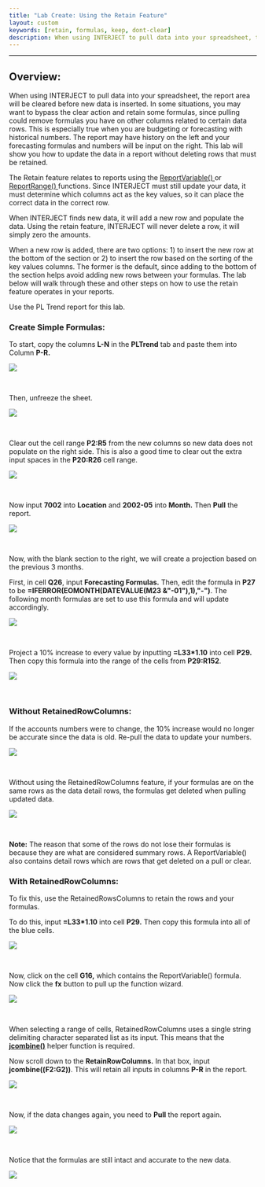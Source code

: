 ```yaml
---
title: "Lab Create: Using the Retain Feature"
layout: custom
keywords: [retain, formulas, keep, dont-clear]
description: When using INTERJECT to pull data into your spreadsheet, the report area will be cleared before new data is inserted. In some situations, you may want to bypass the clear action and retain some formulas, since pulling could remove formulas you have on other columns related to certain data rows. 
---
```

* * *

##  **Overview:**

When using INTERJECT to pull data into your spreadsheet, the report area will be cleared before new data is inserted. In some situations, you may want to bypass the clear action and retain some formulas, since pulling could remove formulas you have on other columns related to certain data rows. This is especially true when you are budgeting or forecasting with historical numbers. The report may have history on the left and your forecasting formulas and numbers will be input on the right. This lab will show you how to update the data in a report without deleting rows that must be retained. 

The Retain feature relates to reports using the [ ReportVariable() ](/wIndex/ReportVariable.html) or [ ReportRange() ](/wIndex/ReportRange.html) functions. Since INTERJECT must still update your data, it must determine which columns act as the key values, so it can place the correct data in the correct row. 

When INTERJECT finds new data, it will add a new row and populate the data. Using the retain feature, INTERJECT will never delete a row, it will simply zero the amounts. 

When a new row is added, there are two options: 1) to insert the new row at the bottom of the section or 2) to insert the row based on the sorting of the key values columns. The former is the default, since adding to the bottom of the section helps avoid adding new rows between your formulas. The lab below will walk through these and other steps on how to use the retain feature operates in your reports. 

Use the PL Trend report for this lab. 

###  Create Simple Formulas: 

To start, copy the columns  **L-N** in the  **PLTrend** tab and paste them into Column  **P-R.**

![](/images/L-Create-Retain/01.jpg)

<br> 


Then, unfreeze the sheet. 

![](/images/L-Create-Retain/02.jpg)

<br> 


Clear out the cell range  **P2:R5** from the new columns so new data does not populate on the right side. This is also a good time to clear out the extra input spaces in the  **P20:R26** cell range. 

![](/images/L-Create-Retain/03.jpg)

<br> 


Now input  **7002** into  **Location** and  **2002-05** into  **Month.** Then **Pull** the report. 

![](/images/L-Create-Retain/04.jpg)

<br> 


Now, with the blank section to the right, we will create a projection based on the previous 3 months. 

First, in cell  **Q26**, input  **Forecasting Formulas.** Then, edit the formula in  **P27** to be  **=IFERROR(EOMONTH(DATEVALUE(M23 &"-01"),1),"-")**. The following month formulas are set to use this formula and will update accordingly. 

![](/images/L-Create-Retain/05.jpg)

<br> 

Project a 10% increase to every value by inputting  **=L33*1.10** into cell  **P29.** Then copy this formula into the range of the cells from **P29:R152**. 

![](/images/L-Create-Retain/06.jpg)

<br>

###  Without RetainedRowColumns: 

If the accounts numbers were to change, the 10% increase would no longer be accurate since the data is old. Re-pull the data to update your numbers. 

![](/images/L-Create-Retain/07.jpg)

<br> 

Without using the RetainedRowColumns feature, if your formulas are on the same rows as the data detail rows, the formulas get deleted when pulling updated data. 

![](/images/L-Create-Retain/08.jpg)

<br>

**Note:** The reason that some of the rows do not lose their formulas is because they are what are considered summary rows. A ReportVariable() also contains detail rows which are rows that get deleted on a pull or clear. 

###  With RetainedRowColumns: 

To fix this, use the RetainedRowsColumns to retain the rows and your formulas. 

To do this, input  **=L33*1.10** into cell  **P29.** Then copy this formula into all of the blue cells. 

![](/images/L-Create-Retain/09.jpg)

<br> 


Now, click on the cell  **G16,** which contains the ReportVariable() formula. Now click the  **fx** button to pull up the function wizard. 

![](/images/L-Create-Retain/10.jpg)

<br> 


When selecting a range of cells, RetainedRowColumns uses a single string delimiting character separated list as its input. This means that the  [**jcombine()**](/wIndex/jcombine.html) helper function is required. 

Now scroll down to the  **RetainRowColumns.** In that box, input  **jcombine((F2:G2))**. This will retain all inputs in columns  **P-R** in the report. 

![](/images/L-Create-Retain/11.jpg)

<br> 


Now, if the data changes again, you need to **Pull** the report again. 

![](/images/L-Create-Retain/12.jpg)

<br> 


Notice that the formulas are still intact and accurate to the new data. 

![](/images/L-Create-Retain/13.jpg)
